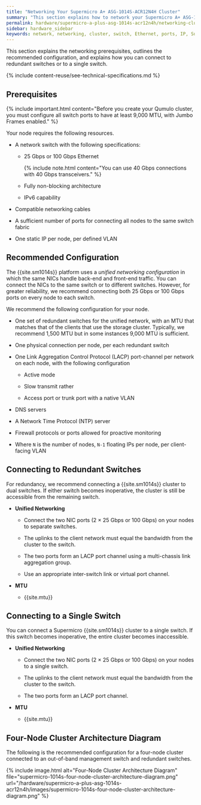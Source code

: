 ```yaml
---
title: "Networking Your Supermicro A+ ASG-1014S-ACR12N4H Cluster"
summary: "This section explains how to network your Supermicro A+ ASG-1014S-ACR12N4H cluster."
permalink: hardware/supermicro-a-plus-asg-1014s-acr12n4h/networking-cluster.html
sidebar: hardware_sidebar
keywords: network, networking, cluster, switch, Ethernet, ports, IP, Supermicro 1014S, ACR12N4H
---
```


This section explains the networking prerequisites, outlines the recommended configuration, and explains how you can connect to redundant switches or to a single switch.

{% include content-reuse/see-technical-specifications.md %}

##  Prerequisites
{% include important.html content="Before you create your Qumulo cluster, you must configure all switch ports to have at least 9,000 MTU, with Jumbo Frames enabled." %}

Your node requires the following resources.
* A network switch with the following specifications:

  * 25 Gbps or 100 Gbps Ethernet
   
    {% include note.html content="You can use 40 Gbps connections with 40 Gbps transceivers." %}

  * Fully non-blocking architecture

  * IPv6 capability

* Compatible networking cables

* A sufficient number of ports for connecting all nodes to the same switch fabric

* One static IP per node, per defined VLAN


## Recommended Configuration
The {{site.sm1014s}} platform uses a _unified networking configuration_ in which the same NICs handle back-end and front-end traffic. You can connect the NICs to the same switch or to different switches. However, for greater reliability, we recommend connecting both 25 Gbps or 100 Gbps ports on every node to each switch.

We recommend the following configuration for your node.

* One set of redundant switches for the unified network, with an MTU that matches that of the clients that use the storage cluster. Typically, we recommend 1,500 MTU but in some instances 9,000 MTU is sufficient.

* One physical connection per node, per each redundant switch

* One Link Aggregation Control Protocol (LACP) port-channel per network on each node, with the following configuration

  * Active mode

  * Slow transmit rather

  * Access port or trunk port with a native VLAN

* DNS servers

* A Network Time Protocol (NTP) server

* Firewall protocols or ports allowed for proactive monitoring

* Where `N` is the number of nodes, `N-1` floating IPs per node, per client-facing VLAN


## Connecting to Redundant Switches
For redundancy, we recommend connecting a {{site.sm1014s}} cluster to dual switches. If either switch becomes inoperative, the cluster is still be accessible from the remaining switch.

* **Unified Networking**

  * Connect the two NIC ports (2 &#215; 25 Gbps or 100 Gbps) on your nodes to separate switches.

  * The uplinks to the client network must equal the bandwidth from the cluster to the switch.

  * The two ports form an LACP port channel using a multi-chassis link aggregation group.

  * Use an appropriate inter-switch link or virtual port channel.

* **MTU**

  * {{site.mtu}}


## Connecting to a Single Switch
You can connect a Supermicro {{site.sm1014s}} cluster to a single switch. If this switch becomes inoperative, the entire cluster becomes inaccessible.

* **Unified Networking**

  * Connect the two NIC ports (2 &#215; 25 Gbps or 100 Gbps) on your nodes to a single switch.

  * The uplinks to the client network must equal the bandwidth from the cluster to the switch.

  * The two ports form an LACP port channel. 

* **MTU**

  * {{site.mtu}}


## Four-Node Cluster Architecture Diagram
The following is the recommended configuration for a four-node cluster connected to an out-of-band management switch and redundant switches.

{% include image.html alt="Four-Node Cluster Architecture Diagram" file="supermicro-1014s-four-node-cluster-architecture-diagram.png" url="/hardware/supermicro-a-plus-asg-1014s-acr12n4h/images/supermicro-1014s-four-node-cluster-architecture-diagram.png" %}
